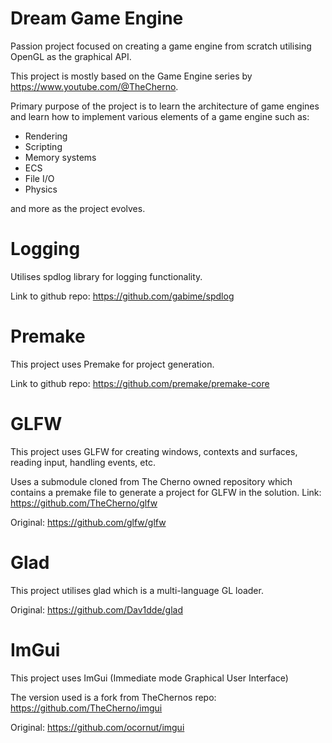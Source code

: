 # Dream Game Engine
Passion project focused on creating a game engine from scratch utilising OpenGL as the graphical API.

This project is mostly based on the Game Engine series by https://www.youtube.com/@TheCherno.

Primary purpose of the project is to learn the architecture of game engines and learn how to implement various elements of a game engine such as:
- Rendering
- Scripting
- Memory systems
- ECS
- File I/O
- Physics

and more as the project evolves.

# Logging
Utilises spdlog library for logging functionality.

Link to github repo: https://github.com/gabime/spdlog

# Premake
This project uses Premake for project generation.

Link to github repo: https://github.com/premake/premake-core

# GLFW
This project uses GLFW for creating windows, contexts and surfaces, reading input, handling events, etc.

Uses a submodule cloned from The Cherno owned repository which contains a premake file to generate a project for GLFW in the solution. Link: https://github.com/TheCherno/glfw

Original: https://github.com/glfw/glfw

# Glad
This project utilises glad which is a multi-language GL loader.

Original: https://github.com/Dav1dde/glad

# ImGui
This project uses ImGui (Immediate mode Graphical User Interface)

The version used is a fork from TheChernos repo: https://github.com/TheCherno/imgui

Original: https://github.com/ocornut/imgui
